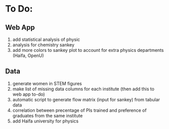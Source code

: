 # To Do:
## Web App
1. add statistical analysis of physic
2. analysis for chemistry sankey 
3. add more colors to sankey plot to account for extra physics departments (Haifa, OpenU)

## Data
1. generate women in STEM figures
2. make list of missing data columns for each institute (then add this to web app to-do)
3. automatic script to generate flow matrix (input for sankey) from tabular data
4. correlation between precentage of PIs trained and preference of graduates from the same institute
5. add Haifa university for physics
